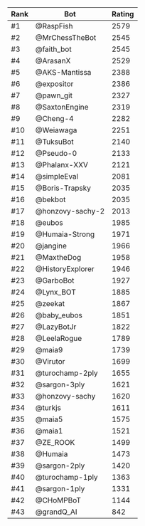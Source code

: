 Rank|Bot|Rating
---|---|---
#1|@RaspFish|2579
#2|@MrChessTheBot|2545
#3|@faith_bot|2545
#4|@ArasanX|2529
#5|@AKS-Mantissa|2388
#6|@expositor|2386
#7|@pawn_git|2327
#8|@SaxtonEngine|2319
#9|@Cheng-4|2282
#10|@Weiawaga|2251
#11|@TuksuBot|2140
#12|@Pseudo-0|2133
#13|@Phalanx-XXV|2121
#14|@simpleEval|2081
#15|@Boris-Trapsky|2035
#16|@bekbot|2035
#17|@honzovy-sachy-2|2013
#18|@eubos|1985
#19|@Humaia-Strong|1971
#20|@jangine|1966
#21|@MaxtheDog|1958
#22|@HistoryExplorer|1946
#23|@GarboBot|1927
#24|@Lynx_BOT|1885
#25|@zeekat|1867
#26|@baby_eubos|1851
#27|@LazyBotJr|1822
#28|@LeelaRogue|1789
#29|@maia9|1739
#30|@Virutor|1699
#31|@turochamp-2ply|1655
#32|@sargon-3ply|1621
#33|@honzovy-sachy|1620
#34|@turkjs|1611
#35|@maia5|1575
#36|@maia1|1521
#37|@ZE_ROOK|1499
#38|@Humaia|1473
#39|@sargon-2ply|1420
#40|@turochamp-1ply|1363
#41|@sargon-1ply|1331
#42|@CHoMPBoT|1144
#43|@grandQ_AI|842
